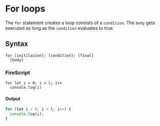 For loops
=========

The `for` statement creates a loop consists of a `condition`. The `body` gets executed as long as the `condition` evaluates to true.

Syntax
------

```
for [initilazion]; [condition]; [final]
  [body]
```

### FireScript

```fire
for let i = 0; i < l; i++
  console.log(i)

```

#### Output

```js
for (let i = 0; i < l; i++) {
  console.log(i);
}
```
